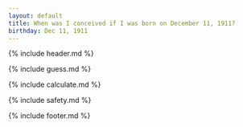 ```yaml
---
layout: default
title: When was I conceived if I was born on December 11, 1911?
birthday: Dec 11, 1911
---
```


{% include header.md %}

{% include guess.md %}

{% include calculate.md %}

{% include safety.md %}

{% include footer.md %}



